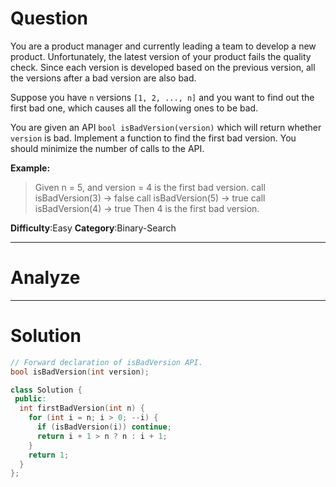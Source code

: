 
# Question

You are a product manager and currently leading a team to develop a new product. Unfortunately, the latest version of your product fails the quality check. Since each version is developed based on the previous version, all the versions after a bad version are also bad.

Suppose you have  `n`  versions  `[1, 2, ..., n]`  and you want to find out the first bad one, which causes all the following ones to be bad.

You are given an API  `bool isBadVersion(version)`  which will return whether  `version`  is bad. Implement a function to find the first bad version. You should minimize the number of calls to the API.

**Example:**

> Given n = 5, and version = 4 is the first bad version.
> call isBadVersion(3) -> false
> call isBadVersion(5) -> true
> call isBadVersion(4) -> true
> Then 4 is the first bad version.

**Difficulty**:Easy
**Category**:Binary-Search


------------

# Analyze

------------

# Solution

```cpp
// Forward declaration of isBadVersion API.
bool isBadVersion(int version);

class Solution {
 public:
  int firstBadVersion(int n) {
    for (int i = n; i > 0; --i) {
      if (isBadVersion(i)) continue;
      return i + 1 > n ? n : i + 1;
    }
    return 1;
  }
};
```